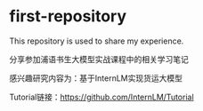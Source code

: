 # first-repository
This repository is used to share my experience.

分享参加浦语书生大模型实战课程中的相关学习笔记

感兴趣研究内容为：基于InternLM实现货运大模型

Tutorial链接：https://github.com/InternLM/Tutorial

